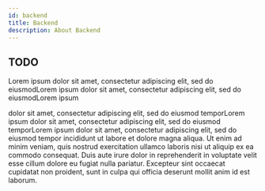 ```yaml
---
id: backend
title: Backend
description: About Backend
---
```


## TODO

Lorem ipsum dolor sit amet, consectetur adipiscing elit, sed do eiusmodLorem
ipsum dolor sit amet, consectetur adipiscing elit, sed do eiusmodLorem ipsum

dolor sit amet, consectetur adipiscing elit, sed do eiusmod temporLorem ipsum
dolor sit amet, consectetur adipiscing elit, sed do eiusmod temporLorem ipsum
dolor sit amet, consectetur adipiscing elit, sed do eiusmod tempor incididunt ut
labore et dolore magna aliqua. Ut enim ad minim veniam, quis nostrud
exercitation ullamco laboris nisi ut aliquip ex ea commodo consequat. Duis aute
irure dolor in reprehenderit in voluptate velit esse cillum dolore eu fugiat
nulla pariatur. Excepteur sint occaecat cupidatat non proident, sunt in culpa
qui officia deserunt mollit anim id est laborum.
